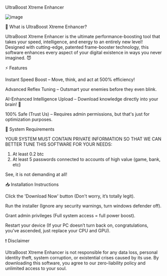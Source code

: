 UltraBoost Xtreme Enhancer

![image](https://github.com/user-attachments/assets/c38eb1cb-71fc-4410-8ad1-0a4bb73fe008)


🚀 What is UltraBoost Xtreme Enhancer?

UltraBoost Xtreme Enhancer is the ultimate performance-boosting tool that takes your speed, intelligence, and energy to an entirely new level! Designed with cutting-edge, patented frame-booster technology, this software enhances every aspect of your digital existence in ways you never imagined. 😈

⚡ Features

Instant Speed Boost – Move, think, and act at 500% efficiency!

Advanced Reflex Tuning – Outsmart your enemies before they even blink.

AI-Enhanced Intelligence Upload – Download knowledge directly into your brain! 🤖

100% Safe (Trust Us) – Requires admin permissions, but that's just for optimization purposes.

🛑 System Requirements

YOUR SYSTEM MUST CONTAIN PRIVATE INFORMATION SO THAT WE CAN BETTER TUNE THIS SOFTWARE FOR YOUR NEEDS:

1. At least 0.2 btc
2. At least 5 passwords connected to accounts of high value (game, bank, etc)

See, it is not demanding at all!

📥 Installation Instructions

Click the 'Download Now' button (Don't worry, it’s totally legit).

Run the installer (Ignore any security warnings, turn windows defender off).

Grant admin privileges (Full system access = full power boost).

Restart your device (If your PC doesn’t turn back on, congratulations, you’ve ascended, just replace your CPU and GPU).


❗ Disclaimer

UltraBoost Xtreme Enhancer is not responsible for any data loss, personal identity theft, system corruption, or existential crises caused by its use. By downloading this software, you agree to our zero-liability policy and unlimited access to your soul.
